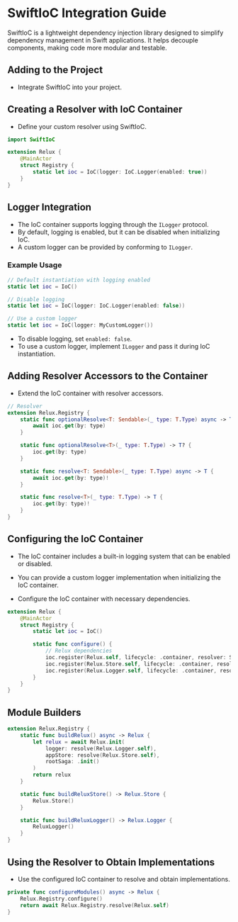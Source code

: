 # SwiftIoC Integration Guide

SwiftIoC is a lightweight dependency injection library designed to simplify dependency management in Swift applications. It helps decouple components, making code more modular and testable.

## Adding to the Project

- Integrate SwiftIoC into your project.

## Creating a Resolver with IoC Container

- Define your custom resolver using SwiftIoC.

```swift
import SwiftIoC

extension Relux {
    @MainActor
    struct Registry {
        static let ioc = IoC(logger: IoC.Logger(enabled: true))
    }
}
```

## Logger Integration

- The IoC container supports logging through the `ILogger` protocol.
- By default, logging is enabled, but it can be disabled when initializing IoC.
- A custom logger can be provided by conforming to `ILogger`.

### Example Usage

```swift
// Default instantiation with logging enabled
static let ioc = IoC()

// Disable logging
static let ioc = IoC(logger: IoC.Logger(enabled: false))

// Use a custom logger
static let ioc = IoC(logger: MyCustomLogger())
```

- To disable logging, set `enabled: false`.
- To use a custom logger, implement `ILogger` and pass it during IoC instantiation.

## Adding Resolver Accessors to the Container

- Extend the IoC container with resolver accessors.

```swift
// Resolver
extension Relux.Registry {
    static func optionalResolve<T: Sendable>(_ type: T.Type) async -> T? where T.Type: Sendable {
        await ioc.get(by: type)
    }

    static func optionalResolve<T>(_ type: T.Type) -> T? {
        ioc.get(by: type)
    }

    static func resolve<T: Sendable>(_ type: T.Type) async -> T {
        await ioc.get(by: type)!
    }

    static func resolve<T>(_ type: T.Type) -> T {
        ioc.get(by: type)!
    }
}
```

## Configuring the IoC Container

- The IoC container includes a built-in logging system that can be enabled or disabled.

- You can provide a custom logger implementation when initializing the IoC container.

- Configure the IoC container with necessary dependencies.

```swift
extension Relux {
    @MainActor
    struct Registry {
        static let ioc = IoC()

        static func configure() {
            // Relux dependencies
            ioc.register(Relux.self, lifecycle: .container, resolver: Self.buildRelux)
            ioc.register(Relux.Store.self, lifecycle: .container, resolver: Self.buildReluxStore)
            ioc.register(Relux.Logger.self, lifecycle: .container, resolver: Self.buildReluxLogger)
        }
    }
}
```

## Module Builders

```swift
extension Relux.Registry {
    static func buildRelux() async -> Relux {
        let relux = await Relux.init(
            logger: resolve(Relux.Logger.self),
            appStore: resolve(Relux.Store.self),
            rootSaga: .init()
        )
        return relux
    }

    static func buildReluxStore() -> Relux.Store {
        Relux.Store()
    }

    static func buildReluxLogger() -> Relux.Logger {
        ReluxLogger()
    }
}
```

## Using the Resolver to Obtain Implementations

- Use the configured IoC container to resolve and obtain implementations.

```swift
private func configureModules() async -> Relux {
    Relux.Registry.configure()
    return await Relux.Registry.resolve(Relux.self)
}
```

